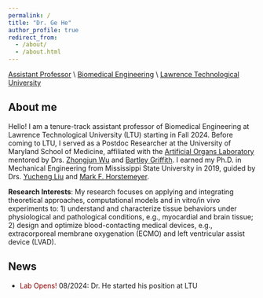 ```yaml
---
permalink: /
title: "Dr. Ge He"
author_profile: true
redirect_from: 
  - /about/
  - /about.html
---
```


[Assistant Professor]() \\
[Biomedical Engineering](https://ltu.edu/engineering/biomedical-engineering/) \\
[Lawrence Technological University](https://ltu.edu/)

## About me
Hello! I am a tenure-track assistant professor of Biomedical Engineering at Lawrence Technological University (LTU) starting in Fall 2024. Before coming to LTU, I served as a Postdoc Researcher at the University of Maryland School of Medicine, affiliated with the [Artificial Organs Laboratory](https://www.umms.org/ummc/pros/gme/residency/cardiothoracic-surgery/training/research) mentored by Drs. [Zhongjun Wu](https://www.medschool.umaryland.edu/profiles/wu-zhongjun-jon/) and [Bartley Griffith](https://www.medschool.umaryland.edu/profiles/griffith-bartley/). I earned my Ph.D. in Mechanical Engineering from Mississippi State University in 2019, guided by Drs. [Yucheng Liu](https://www.sdstate.edu/directory/yucheng-liu) and [Mark F. Horstemeyer](https://www.liberty.edu/engineering/faculty/mark-horstemeyer/). 

**Research Interests**: My research focuses on applying and integrating theoretical approaches, computational models and in vitro/in vivo experiments to: 1) understand and characterize tissue behaviors under physiological and pathological conditions, e.g., myocardial and brain tissue; 2) design and optimize blood-contacting medical devices, e.g., extracorporeal membrane oxygenation (ECMO) and left ventricular assist device (LVAD). 

## News 
- <span style="color:darkred"> Lab Opens! </span> 08/2024: Dr. He started his position at LTU
  
<script type='text/javascript' id='mapmyvisitors' src='https://mapmyvisitors.com/map.js?cl=ffffff&w=300&t=tt&d=NgCsEhprGMbQQi7i6CVatDcJC_fV9M0DSMTIwqDL_2Y'></script>
